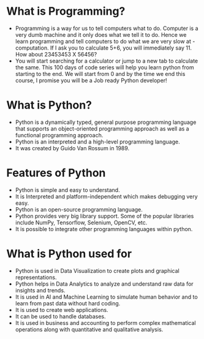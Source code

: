 # What is Programming?
   - Programming is a way for us to tell computers what to do. Computer is a very dumb machine and it only does what we tell it to do. Hence we learn programming and tell computers to do what we are very slow at - computation. If I ask you to calculate 5+6, you will immediately say 11. How about 23453453 X 56456?
   - You will start searching for a calculator or jump to a new tab to calculate the same. This 100 days of code series will help you learn python from starting to the end. We will start from 0 and by the time we end this course, I promise you will be a Job ready Python developer!

# What is Python?
   - Python is a dynamically typed, general purpose programming language that supports an object-oriented programming approach as well as a functional programming approach.
   - Python is an interpreted and a high-level programming language.
   - It was created by Guido Van Rossum in 1989.

# Features of Python
   - Python is simple and easy to understand.
   - It is Interpreted and platform-independent which makes debugging very easy.
   - Python is an open-source programming language.
   - Python provides very big library support. Some of the popular libraries include NumPy, Tensorflow, Selenium, OpenCV, etc.
   - It is possible to integrate other programming languages within python.

# What is Python used for
   - Python is used in Data Visualization to create plots and graphical representations.
   - Python helps in Data Analytics to analyze and understand raw data for insights and trends.
   - It is used in AI and Machine Learning to simulate human behavior and to learn from past data without hard coding.
   - It is used to create web applications.
   - It can be used to handle databases.
   - It is used in business and accounting to perform complex mathematical operations along with quantitative and qualitative analysis.

